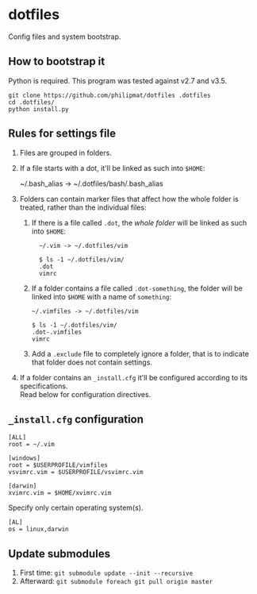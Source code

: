 dotfiles
========

Config files and system bootstrap.

## How to bootstrap it

Python is required. This program was tested against v2.7 and v3.5.

```
git clone https://github.com/philipmat/dotfiles .dotfiles
cd .dotfiles/
python install.py
```


## Rules for settings file

1. Files are grouped in folders.
2. If a file starts with a dot, it'll be linked as such into `$HOME`:

    ~/.bash_alias -> ~/.dotfiles/bash/.bash_alias

3. Folders can contain marker files that affect how the whole folder is treated,
   rather than the individual files:
   
   1. If there is a file called `.dot`, the *whole folder* will be linked
      as such into `$HOME`:

            ~/.vim -> ~/.dotfiles/vim

            $ ls -1 ~/.dotfiles/vim/
            .dot
            vimrc

    2. If a folder contains a file called `.dot-something`, the folder
       will be linked into `$HOME` with a name of `something`:

           ~/.vimfiles -> ~/.dotfiles/vim

           $ ls -1 ~/.dotfiles/vim/
           .dot-.vimfiles
           vimrc
    
    3. Add a `.exclude` file to completely ignore a folder,
       that is to indicate that folder does not contain settings.

4. If a folder contains an `_install.cfg` it'll be configured according to its 
   specifications.  
   Read below for configuration directives.

## `_install.cfg` configuration
```
[ALL]
root = ~/.vim

[windows]
root = $USERPROFILE/vimfiles
vsvimrc.vim = $USERPROFILE/vsvimrc.vim

[darwin]
xvimrc.vim = $HOME/xvimrc.vim
```

Specify only certain operating system(s).
```
[AL]
os = linux,darwin
```

## Update submodules

1. First time: `git submodule update --init --recursive`
2. Afterward: `git submodule foreach git pull origin master`
